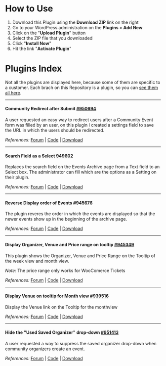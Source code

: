 # How to Use
1. Download this Plugin using the **Download ZIP** link on the right
2. Go to your WordPress administration on the **Plugins** » **Add New**
3. Click on the "**Upload Plugin**" button
4. Select the ZIP file that you downloaded
5. Click "**Install Now**"
6. Hit the link "**Activate Plugin**"

# Plugins Index
Not all the plugins are displayed here, because some of them are specific to a customer. Each brach on this Repository is a plugin, so you can [see them all here](https://github.com/bordoni/tec-forum-support/branches/active).

---

#### Community Redirect after Submit [#950694](http://theeventscalendar.com/?p=950694)
A user requested an easy way to redirect users after a Community Event form was filled by an user, on this plugin I created a settings field to save the URL in which the users should be redirected.

_References:_ [Forum](http://theeventscalendar.com/?p=950694) | [Code](https://github.com/bordoni/tec-forum-support/tree/plugin-950694) | [Download](https://github.com/bordoni/tec-forum-support/archive/plugin-950694.zip)

---

#### Search Field as a Select [949602](http://theeventscalendar.com/?p=949602)
Replaces the search field on the Events Archive page from a Text field to an Select box. The administrator can fill which are the options as a Setting on their plugin.

_References:_ [Forum](http://theeventscalendar.com/?p=949602) | [Code](https://github.com/bordoni/tec-forum-support/tree/plugin-949602) | [Download](https://github.com/bordoni/tec-forum-support/archive/plugin-949602.zip)

---

#### Reverse Display order of Events [#945676](http://theeventscalendar.com/?p=945676)
The plugin reveres the order in which the events are displayed so that the newer events show up in the beginning of the archive page. 

_References:_ [Forum](http://theeventscalendar.com/?p=945676) | [Code](https://github.com/bordoni/tec-forum-support/tree/plugin-945676) | [Download](https://github.com/bordoni/tec-forum-support/archive/plugin-945676.zip)

---

#### Display Organizer, Venue and Price range on tooltip [#945349](http://theeventscalendar.com/?p=945349)
This plugin shows the Organizer, Venue and Price Range on the Tooltip of the week view and month view.

_Note:_ The price range only works for WooComerce Tickets

_References:_ [Forum](http://theeventscalendar.com/?p=945349) | [Code](https://github.com/bordoni/tec-forum-support/tree/plugin-945349) | [Download](https://github.com/bordoni/tec-forum-support/archive/plugin-945349.zip)

---

#### Display Venue on tooltip for Month view [#939516](http://theeventscalendar.com/?p=939516)
Display the Venue link on the Tooltip for the monthview

_References:_ [Forum](http://theeventscalendar.com/?p=939516) | [Code](https://github.com/bordoni/tec-forum-support/tree/plugin-939516) | [Download](https://github.com/bordoni/tec-forum-support/archive/plugin-939516.zip)

---

#### Hide the "Used Saved Organizer" drop-down [#951413](http://theeventscalendar.com/?p=951413)
A user requested a way to suppress the saved organizer drop-down when community organizers create an event.

_References:_ [Forum](http://theeventscalendar.com/?p=951413) | [Code](https://github.com/bordoni/tec-forum-support/tree/plugin-951413) | [Download](https://github.com/bordoni/tec-forum-support/archive/plugin-951413.zip)
